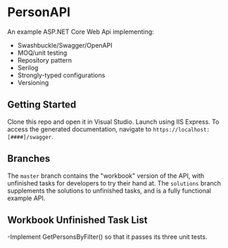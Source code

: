 # PersonAPI
An example ASP.NET Core Web Api implementing:
- Swashbuckle/Swagger/OpenAPI
- MOQ/unit testing
- Repository pattern
- Serilog
- Strongly-typed configurations
- Versioning

## Getting Started
Clone this repo and open it in Visual Studio. Launch using IIS Express. To access the generated documentation, navigate to `https://localhost:[####]/swagger`.

## Branches
The `master` branch contains the "workbook" version of the API, with unfinished tasks for developers to try their hand at.
The `solutions` branch supplements the solutions to unfinished tasks, and is a fully functional example API.

## Workbook Unfinished Task List
-Implement GetPersonsByFilter() so that it passes its three unit tests.

